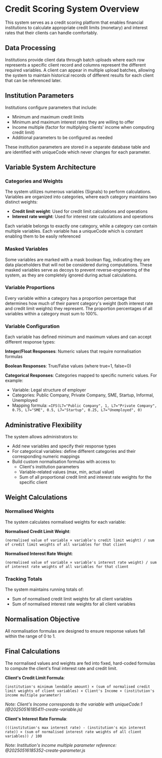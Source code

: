 # Credit Scoring System Overview

This system serves as a credit scoring platform that enables financial institutions to calculate appropriate credit limits (monetary) and interest rates that their clients can handle comfortably.

## Data Processing
Institutions provide client data through batch uploads where each row represents a specific client record and columns represent the different required variables. A client can appear in multiple upload batches, allowing the system to maintain historical records of different results for each client that can be referenced later.

## Institution Parameters
Institutions configure parameters that include:
- Minimum and maximum credit limits
- Minimum and maximum interest rates they are willing to offer
- Income multiple (factor for multiplying clients' income when computing credit limit)
- Additional parameters to be configured as needed

These institution parameters are stored in a separate database table and are identified with uniqueCode which never changes for each parameter.

## Variable System Architecture

### Categories and Weights
The system utilizes numerous variables (Signals) to perform calculations. Variables are organized into categories, where each category maintains two distinct weights:
- **Credit limit weight**: Used for credit limit calculations and operations
- **Interest rate weight**: Used for interest rate calculations and operations

Each variable belongs to exactly one category, while a category can contain multiple variables.
Each variable has a uniqueCode which is constant enabling them to be easily referenced

### Masked Variables
Some variables are marked with a mask boolean flag, indicating they are data placeholders that will not be considered during computations. These masked variables serve as decoys to prevent reverse-engineering of the system, as they are completely ignored during actual calculations.

### Variable Proportions
Every variable within a category has a proportion percentage that determines how much of their parent category's weight (both interest rate and credit limit weights) they represent. The proportion percentages of all variables within a category must sum to 100%.

### Variable Configuration
Each variable has defined minimum and maximum values and can accept different response types:

**Integer/Float Responses**: Numeric values that require normalisation formulas

**Boolean Responses**: True/False values (where true=1, false=0)

**Categorical Responses**: Categories mapped to specific numeric values. For example:
- Variable: Legal structure of employer
- Categories: Public Company, Private Company, SME, Startup, Informal, Unemployed
- Mapping formula: `=IFS(L7="Public Company", 1, L7="Private Company", 0.75, L7="SME", 0.5, L7="Startup", 0.25, L7="Unemployed", 0)`

## Administrative Flexibility
The system allows administrators to:
- Add new variables and specify their response types
- For categorical variables: define different categories and their corresponding numeric mappings
- Build custom normalisation formulas with access to:
  - Client's institution parameters
  - Variable-related values (max, min, actual value)
  - Sum of all proportional credit limit and interest rate weights for the specific client

## Weight Calculations

### Normalised Weights
The system calculates normalised weights for each variable:

**Normalised Credit Limit Weight**:
```
(normalised value of variable × variable's credit limit weight) / sum of credit limit weights of all variables for that client
```

**Normalised Interest Rate Weight**:
```
(normalised value of variable × variable's interest rate weight) / sum of interest rate weights of all variables for that client
```

### Tracking Totals
The system maintains running totals of:
- Sum of normalised credit limit weights for all client variables
- Sum of normalised interest rate weights for all client variables

## Normalisation Objective
All normalisation formulas are designed to ensure response values fall within the range of 0 to 1.

## Final Calculations
The normalised values and weights are fed into fixed, hard-coded formulas to compute the client's final interest rate and credit limit.

**Client's Credit Limit Formula**:
```
(institution's minimum lendable amount) × (sum of normalised credit limit weights of client variables) × Client's Income × (institution's income multiple parameter)
```

*Note: Client's Income corresponds to the variable with uniqueCode:1 (@20250516185411-create-variable.js)*

**Client's Interest Rate Formula**:
```
(((institution's max interest rate) - (institution's min interest rate)) × (sum of normalised interest rate weights of all client variables)) / 100
```

*Note: Institution's income multiple parameter reference: @20250516185352-create-parameter.js*